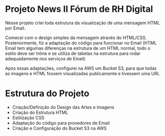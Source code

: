 # Projeto News II Fórum de RH Digital

Nesse projeto criei toda estrutura da visualização de uma mensagem HTML por Email.

Comecei com o design simples da mensagem através do HTML/CSS. Posteriormente, fiz a adaptação do código para funcionar no Email (HTML Email tem algumas diferenças na estrutura de um HTML normal, todo o estilo deve ser Inline e se utiliza de tabelas na estrutura para rodar adequadamente nos serviços de Email)

Após essas adaptações, configurei na AWS um Bucket S3, para que todas as imagens e HTML fossem visualizadas publicamente e tivessem uma URL

# Estrutura do Projeto

- Criação/Definição do Design das Artes e Imagens
- Criação do Estrutura HTML
- Estilização CSS
- Adaptação do código para provedores de Email
- Criação e Configuração do Bucket S3 na AWS

